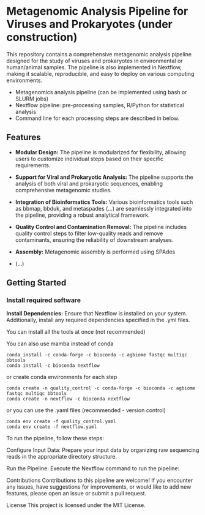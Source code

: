 # Metagenomic Analysis Pipeline for Viruses and Prokaryotes (under construction)

This repository contains a comprehensive metagenomic analysis pipeline designed for the study of viruses and prokaryotes in environmental or human/animal samples. The pipeline is also implemented in Nextflow, making it scalable, reproducible, and easy to deploy on various computing environments.

- Metagenomics analysis pipeline (can be implemented using bash or SLURM jobs)
- Nextflow pipeline: pre-processing samples, R/Python for statistical analysis
- Command line for each processing steps are described in below.


## Features
- **Modular Design:** The pipeline is modularized for flexibility, allowing users to customize individual steps based on their specific requirements.

- **Support for Viral and Prokaryotic Analysis:** The pipeline supports the analysis of both viral and prokaryotic sequences, enabling comprehensive metagenomic studies.

- **Integration of Bioinformatics Tools:** Various bioinformatics tools such as bbmap, bbduk, and metaspades (...) are seamlessly integrated into the pipeline, providing a robust analytical framework.

- **Quality Control and Contamination Removal:** The pipeline includes quality control steps to filter low-quality reads and remove contaminants, ensuring the reliability of downstream analyses.

- **Assembly:** Metagenomic assembly is performed using SPAdes

- (...)

## Getting Started

### Install required software

**Install Dependencies:** Ensure that Nextflow is installed on your system. Additionally, install any required dependencies specified in the .yml files.

You can install all the tools at once (not recommended) 

You can also use mamba instead of conda
```
conda install -c conda-forge -c bioconda -c agbiome fastqc multiqc bbtools
conda install -c bioconda nextflow
```

or create conda environments for each step 

```
conda create -n quality_control -c conda-forge -c bioconda -c agbiome fastqc multiqc bbtools
conda create -n nextflow -c bioconda nextflow
```

or you can use the .yaml files (recommended - version control)

```
conda env create -f quality_control.yaml
conda env create -f nextflow.yaml
```

To run the pipeline, follow these steps:

Configure Input Data: Prepare your input data by organizing raw sequencing reads in the appropriate directory structure.

Run the Pipeline: Execute the Nextflow command to run the pipeline:



Contributions
Contributions to this pipeline are welcome! If you encounter any issues, have suggestions for improvements, or would like to add new features, please open an issue or submit a pull request.

License
This project is licensed under the MIT License.
